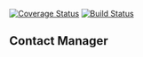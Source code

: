 [![Coverage Status](https://coveralls.io/repos/github/pelensky/contactManager/badge.svg?branch=master)](https://coveralls.io/github/pelensky/contactManager?branch=master)
[![Build Status](https://travis-ci.org/pelensky/contactManager.svg?branch=master)](https://travis-ci.org/pelensky/contactManager)

## Contact Manager

